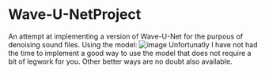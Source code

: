 # Wave-U-NetProject
An attempt at implementing a version of Wave-U-Net for the purpous of denoising sound files.
Using the model:
![image](https://github.com/user-attachments/assets/fd23e123-c593-421b-9a1a-5018028ad707)
Unfortunatly I have not had the time to implement a good way to use the model that does not require a bit of legwork for you.
Other better ways are no doubt also available.

